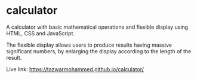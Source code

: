 # calculator
A calculator with basic mathematical operations and flexible display using HTML, CSS and JavaScript.

The flexible display allows users to produce results having massive significant numbers, by enlarging the display according to the length of the result.

Live link: https://tazwarmohammed.github.io/calculator/
